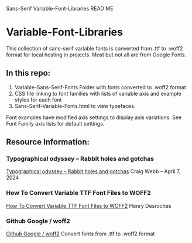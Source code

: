 Sans-Serif Variable-Font-Libraries READ ME

# Variable-Font-Libraries

This collection of sans-serif variable fonts is converted from .ttf to .woff2 format for local hosting in projects. Most but not all are from Google Fonts.

## In this repo:
1. Variable-Sans-Serif-Fonts Folder with fonts converted to .woff2 format
2. CSS file linking to font families with lists of variable axis and example styles for each font
3. Sans-Serif-Variable-Fonts.html to view typefaces.

Font examples have modified axis settings to display axis variations. See Font Family axis lists for default settings.

## Resource Information:

### Typographical odyssey – Rabbit holes and gotchas
[Typographical odyssey – Rabbit holes and gotchas](https://blog.craigwebbart.com/typographical-odyssey-rabbit-holes-and-gotchas/)
Craig Webb – April 7, 2024

### How To Convert Variable TTF Font Files to WOFF2
[How To Convert Variable TTF Font Files to WOFF2](https://henry.codes/writing/how-to-convert-variable-ttf-font-files-to-woff2/)
Henry Desroches

### Github Google / woff2
[Github Google / woff2](https://github.com/google/woff2)
Convert fonts from .ttf to .woff2 format

